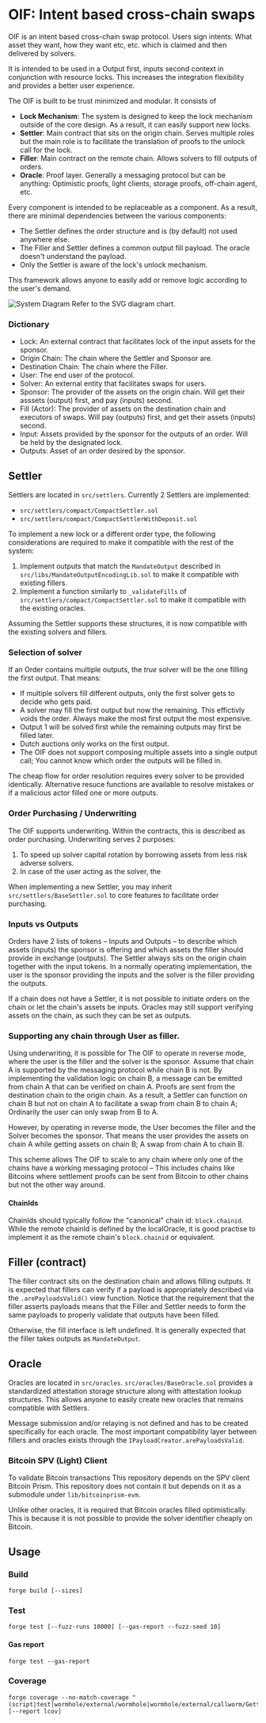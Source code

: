# OIF: Intent based cross-chain swaps

OIF is an intent based cross-chain swap protocol. Users sign intents: What asset they want, how they want etc, etc. which is claimed and then delivered by solvers.

It is intended to be used in a Output first, inputs second context in conjunction with resource locks. This increases the integration flexibility and provides a better user experience.

The OIF is built to be trust minimized and modular. It consists of 
- **Lock Mechanism**: The system is designed to keep the lock mechanism outside of the core design. As a result, it can easily support new locks.
- **Settler**: Main contract that sits on the origin chain. Serves multiple roles but the main role is to facilitate the translation of proofs to the unlock call for the lock.
- **Filler**: Main contract on the remote chain. Allows solvers to fill outputs of orders.
- **Oracle**: Proof layer. Generally a messaging protocol but can be anything: Optimistic proofs, light clients, storage proofs, off-chain agent, etc. 

Every component is intended to be replaceable as a component. As a result, there are minimal dependencies between the various components:
- The Settler defines the order structure and is (by default) not used anywhere else.
- The Filler and Settler defines a common output fill payload. The oracle doesn't understand the payload.
- Only the Settler is aware of the lock's unlock mechanism.

This framework allows anyone to easily add or remove logic according to the user's demand.

![System Diagram](./high-level-0.svg)
Refer to the SVG diagram chart.

### Dictionary 

- Lock: An external contract that facilitates lock of the input assets for the sponsor.
- Origin Chain: The chain where the Settler and Sponsor are.
- Destination Chain: The chain where the Filler.
- User: The end user of the protocol.
- Solver: An external entity that facilitates swaps for users.
- Sponsor: The provider of the assets on the origin chain. Will get their asssets (output) first, and pay (inputs) second.
- Fill (Actor): The provider of assets on the destination chain and executors of swaps. Will pay (outputs) first, and get their assets (inputs) second.
- Input: Assets provided by the sponsor for the outputs of an order. Will be held by the designated lock.
- Outputs: Asset of an order desired by the sponsor.

## Settler

Settlers are located in `src/settlers`. Currently 2 Settlers are implemented:
- `src/settlers/compact/CompactSettler.sol`
- `src/settlers/compact/CompactSettlerWithDeposit.sol`

To implement a new lock or a different order type, the following considerations are required to make it compatible with the rest of the system:
1. Implement outputs that match the `MandateOutput` described in `src/libs/MandateOutputEncodingLib.sol` to make it compatible with existing fillers.
2. Implement a function similarly to `_validateFills` of `src/settlers/compact/CompactSettler.sol` to make it compatible with the existing oracles.

Assuming the Settler supports these structures, it is now compatible with the existing solvers and fillers.

### Selection of solver

If an Order contains multiple outputs, the _true_ solver will be the one filling the first output. That means:
- If multiple solvers fill different outputs, only the first solver gets to decide who gets paid.
- A solver may fill the first output but now the remaining. This effictivly voids the order. Always make the most first output the most expensive.
- Output 1 will be solved first while the remaining outputs may first be filled later.
- Dutch auctions only works on the first output.
- The OIF does not support composing multiple assets into a single output call; You cannot know which order the outputs will be filled in.

The cheap flow for order resolution requires every solver to be provided identically. Alternative resuce functions are available to resolve mistakes or if a malicious actor filled one or more outputs.

###  Order Purchasing / Underwriting

The OIF supports underwriting. Within the contracts, this is described as order purchasing. Underwriting serves 2 purposes:
1. To speed up solver capital rotation by borrowing assets from less risk adverse solvers.
2. In case of the user acting as the solver, the 

When implementing a new Settler, you may inherit `src/settlers/BaseSettler.sol` to core features to facilitate order purchasing.

### Inputs vs Outputs

Orders have 2 lists of tokens – Inputs and Outputs – to describe which assets (inputs) the sponsor is offering and which assets the filler should provide in exchange (outputs).
The Settler always sits on the origin chain together with the input tokens.
In a normally operating implementation, the user is the sponsor providing the inputs and the solver is the filler providing the outputs.

If a chain does not have a Settler, it is not possible to initiate orders on the chain or let the chain's assets be inputs. Oracles may still support verifying assets on the chain, as such they can be set as outputs.

### Supporting any chain through User as filler. 

Using underwriting, it is possible for The OIF to operate in reverse mode, where the user is the filler and the solver is the sponsor. Assume that chain A is supported by the messaging protocol while chain B is not.
By implementing the validation logic on chain B, a message can be emitted from chain A that can be verified on chain A. Proofs are sent from the destination chain to the origin chain. As a result, a Settler can function on chain B but not on chain A to facilitate a swap from chain B to chain A; Ordinarily the user can only swap from B to A.

However, by operating in reverse mode, the User becomes the filler and the Solver becomes the sponsor. That means the user provides the assets on chain A while getting assets on chain B; A swap from chain A to chain B.

This scheme allows The OIF to scale to any chain where only one of the chains have a working messaging protocol – This includes chains like Bitcoins where settlement proofs can be sent from Bitcoin to other chains but not the other way around.

#### ChainIds

ChainIds should typically follow the "canonical" chain id: `block.chainid`. While the remote chainId is defined by the localOracle, it is good practise to implement it as the remote chain's `block.chainid` or equivalent.

## Filler (contract)

The filler contract sits on the destination chain and allows filling outputs. It is expected that fillers can verify if a payload is appropriately described via the `.arePayloadsValid()` view function. Notice that the requirement that the filler asserts payloads means that the Filler and Settler needs to form the same payloads to properly validate that outputs have been filled.

Otherwise, the fill interface is left undefined. It is generally expected that the filler takes outputs as `MandateOutput`.

## Oracle

Oracles are located in `src/oracles`. `src/oracles/BaseOracle.sol` provides a standardized attestation storage structure along with attestation lookup structures. This allows anyone to easily create new oracles that remains compatible with Settlers.

Message submission and/or relaying is not defined and has to be created specifically for each oracle. The most important compatibility layer between fillers and oracles exists through the `IPayloadCreator.arePayloadsValid`.

### Bitcoin SPV (Light) Client

To validate Bitcoin transactions This repository depends on the SPV client Bitcoin Prism. This repository does not contain it but depends on it as a submodule under `lib/bitcoinprism-evm`.

Unlike other oracles, it is required that Bitcoin oracles filled optimistically. This is because it is not possible to provide the solver identifier cheaply on Bitcoin.

## Usage

### Build

```shell
forge build [--sizes]
```

### Test

```shell
forge test [--fuzz-runs 10000] [--gas-report --fuzz-seed 10]
```

#### Gas report
```shell
forge test --gas-report
```

### Coverage

```shell
forge coverage --no-match-coverage "(script|test|wormhole/external/wormhole|wormhole/external/callworm/GettersGetter)" [--report lcov]
```